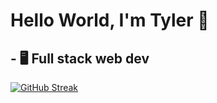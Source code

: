 # Hello World, I'm Tyler 👋


  ## - :desktop_computer: Full stack web dev


[![GitHub Streak](https://streak-stats.demolab.com?user=tylerkibble&theme=tokyonight&hide_border=true&date_format=M%20j%5B%2C%20Y%5D&mode=weekly&ring=E7321A9A&fire=1E41DD)](https://git.io/streak-stats)
##
